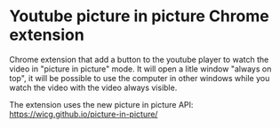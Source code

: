# Youtube picture in picture Chrome extension
Chrome extension that add a button to the youtube player to watch the video in "picture in picture" mode. 
It will open a litle window "always on top", it will be possible to use the computer in other windows while you watch the video with 
the video always visible.

The extension uses the new picture in picture API: https://wicg.github.io/picture-in-picture/

